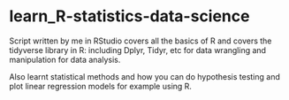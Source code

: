 # learn_R-statistics-data-science

Script written by me in RStudio covers all the basics of R and covers the tidyverse library in R:
including Dplyr, Tidyr, etc for data wrangling and manipulation for data analysis.

Also learnt statistical methods and how you can do hypothesis testing and plot linear regression models for example using R.
